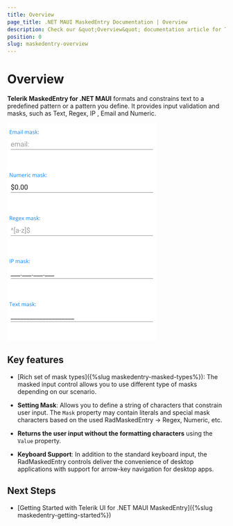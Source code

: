 ```yaml
---
title: Overview
page_title: .NET MAUI MaskedEntry Documentation | Overview
description: Check our &quot;Overview&quot; documentation article for Telerik MaskedEntry for .NET MAUI.
position: 0
slug: maskedentry-overview
---
```


# Overview

**Telerik MaskedEntry for .NET MAUI** formats and constrains text to a predefined pattern or a pattern you define. It provides input validation and masks, such as Text, Regex, IP , Email and Numeric.

![maskedentry-overview](images/maskedentry-overview.png)


## Key features

* [Rich set of mask types]({%slug maskedentry-masked-types%}): The masked input control allows you to use different type of masks depending on our scenario.

* **Setting Mask**: Allows you to define a string of characters that constrain user input. The `Mask` property may contain literals and special mask characters based on the used RadMaskedEntry -> Regex, Numeric, etc. 

* **Returns the user input without the formatting characters** using the `Value` property.

* **Keyboard Support**: In addition to the standard keyboard input, the RadMaskedEntry controls deliver the convenience of desktop applications with support for arrow-key navigation for desktop apps.

## Next Steps

- [Getting Started with Telerik UI for .NET MAUI MaskedEntry]({%slug maskedentry-getting-started%})

